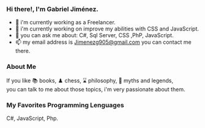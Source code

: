 ### Hi there!, I'm Gabriel Jiménez.

- 🔭 i'm currently working as a Freelancer.
- 🌱 i'm currently working on improve my abilities with CSS and JavaScript. 
- 💬 you can ask me about: C#, Sql Server, CSS ,PhP, JavaScript.
- 📫 my email address is Jimenezg905@gmail.com you can contact me there.



### About Me
If you like :books: books, :chess_pawn: chess, :hourglass: philosophy, 	:mage: myths and legends,  
you can talk to me about those topics, i'm very passionate about them.

### My Favorites Programming Lenguages
C#, JavaScript, Php.
